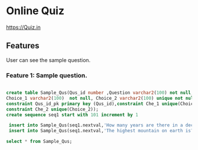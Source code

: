 # Online Quiz


https://Quiz.in


## Features


User can see the sample question.


### Feature 1: Sample question.

```sql

create table Sample_Qus(Qus_id number ,Question varchar2(100) not null,
Choice_1 varchar2(100)  not null, Choice_2 varchar2(100) unique not null,
constraint Qus_id_pk primary key (Qus_id),constraint Che_1 unique(Choice_1),
constraint Che_2 unique(Choice_2));
create sequence seq1 start with 101 increment by 1
```

```sql
 insert into Sample_Qus(seq1.nextval,'How many years are there in a decade?','10','15')
 insert into Sample_Qus(seq1.nextval,'The highest mountain on earth is?','Everest ','Fuji')

select * from Sample_Qus;
```
